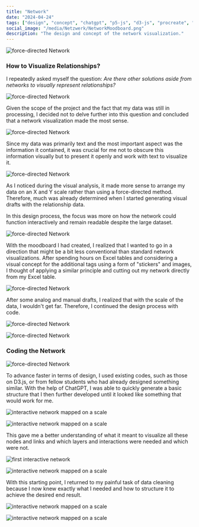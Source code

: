 ```yaml
---
title: "Network"
date: "2024-04-24"
tags: ["design", "concept", "chatgpt", "p5-js", "d3-js", "procreate", "pinterest", "moodboard", "play"]
social_image: "/media/Netzwerk/NetworkMoodboard.png"
description: "The design and concept of the network visualization."
---
```


![force-directed Network](/media/Netzwerk/NetworkMoodboard.png)

### How to Visualize Relationships?

I repeatedly asked myself the question:
*Are there other solutions aside from networks to visually represent relationships?*

![force-directed Network](/media/Netzwerk/NetzwerkInspo01.png)

Given the scope of the project and the fact that my data was still in processing, I decided not to delve further into this question and concluded that a network visualization made the most sense.

![force-directed Network](/media/Netzwerk/Netzwerk03.png)

Since my data was primarily text and the most important aspect was the information it contained, it was crucial for me not to obscure this information visually but to present it openly and work with text to visualize it.

![force-directed Network](/media/Netzwerk/Netzwerk04.png)

As I noticed during the visual analysis, it made more sense to arrange my data on an X and Y scale rather than using a force-directed method. Therefore, much was already determined when I started generating visual drafts with the relationship data.

In this design process, the focus was more on how the network could function interactively and remain readable despite the large dataset.

![force-directed Network](/media/Netzwerk/Netzwerk02.png)

With the moodboard I had created, I realized that I wanted to go in a direction that might be a bit less conventional than standard network visualizations. After spending hours on Excel tables and considering a visual concept for the additional tags using a form of "stickers" and images, I thought of applying a similar principle and cutting out my network directly from my Excel table.

![force-directed Network](/media/Netzwerk/excel_characters2.png)

After some analog and manual drafts, I realized that with the scale of the data, I wouldn't get far. Therefore, I continued the design process with code.

![force-directed Network](/media/Netzwerk/Netzwerk05.png)

![force-directed Network](/media/Netzwerk/netzwerk06.png)

### Coding the Network

![force-directed Network](/media/Netzwerk/force-directed.png)

To advance faster in terms of design, I used existing codes, such as those on D3.js, or from fellow students who had already designed something similar. With the help of ChatGPT, I was able to quickly generate a basic structure that I then further developed until it looked like something that would work for me.

![interactive network mapped on a scale](/media/Netzwerk/netz.png)

![interactive network mapped on a scale](/media/Netzwerk/network-scale26.png)

This gave me a better understanding of what it meant to visualize all these nodes and links and which layers and interactions were needed and which were not.

![first interactive network](/media/Netzwerk/scaleNetz.png)

![interactive network mapped on a scale](/media/Netzwerk/network-scale25.png)

With this starting point, I returned to my painful task of data cleaning because I now knew exactly what I needed and how to structure it to achieve the desired end result.

![interactive network mapped on a scale](/media/Netzwerk/scaleNet.png)

![interactive network mapped on a scale](/media/Netzwerk/network-scale.png)

